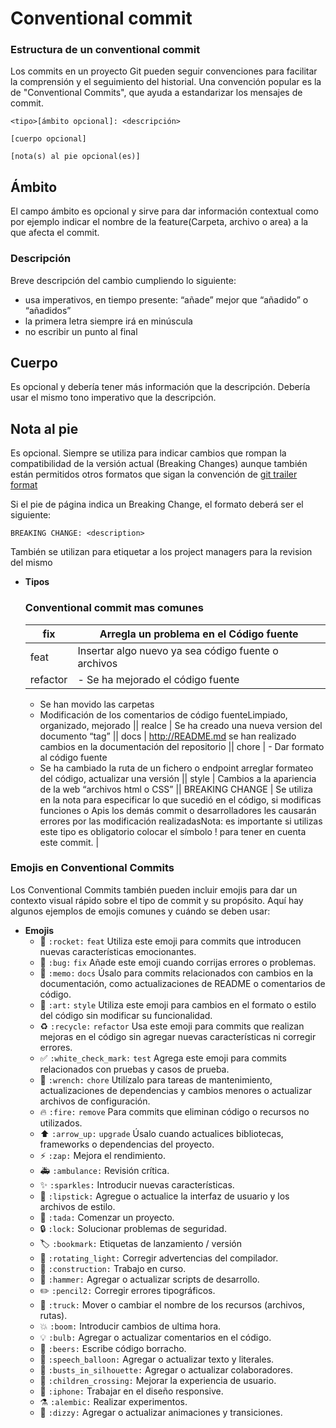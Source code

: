 # Conventional commit

### Estructura de un conventional commit

Los commits en un proyecto Git pueden seguir convenciones para facilitar la comprensión y el seguimiento del historial. Una convención popular es la de "Conventional Commits", que ayuda a estandarizar los mensajes de commit.

    <tipo>[ámbito opcional]: <descripción>
    
    [cuerpo opcional]
    
    [nota(s) al pie opcional(es)]

## Ámbito

El campo ámbito es opcional y sirve para dar información contextual como por ejemplo indicar el nombre de la feature(Carpeta, archivo o area) a la que afecta el commit.

### Descripción

Breve descripción del cambio cumpliendo lo siguiente:

* usa imperativos, en tiempo presente: “añade” mejor que “añadido” o “añadidos”
* la primera letra siempre irá en minúscula
* no escribir un punto al final

## Cuerpo

Es opcional y debería tener más información que la descripción. Debería usar el mismo tono imperativo que la descripción.

## Nota al pie

Es opcional. Siempre se utiliza para indicar cambios que rompan la compatibilidad de la versión actual (Breaking Changes) aunque también están permitidos otros formatos que sigan la convención de [git trailer format](https://git-scm.com/docs/git-interpret-trailers)

Si el pie de página indica un Breaking Change, el formato deberá ser el siguiente:

`BREAKING CHANGE: <description>`

También se utilizan para etiquetar a los project managers para la revision del mismo

* **Tipos**
  
  ### Conventional commit mas comunes
  
  | fix | Arregla un problema en el Código fuente |
  | --- | --- |
  | feat | Insertar algo nuevo ya sea código fuente o archivos |
  | refactor | - Se ha mejorado el código fuente |
  
  * Se han movido las carpetas
  * Modificación de los comentarios de código fuenteLimpiado, organizado, mejorado || realce | Se ha creado una nueva version del documento “tag” || docs | http://README.md se han realizado cambios en la documentación del repositorio || chore | - Dar formato al código fuente
  * Se ha cambiado la ruta de un fichero o endpoint arreglar formateo del código, actualizar una versión || style | Cambios a la apariencia de la web “archivos html o CSS” || BREAKING CHANGE | Se utiliza en la nota para especificar lo que sucedió en el código, si modificas funciones o Apis los demás commit o desarrolladores les causarán errores por las modificación realizadasNota: es importante si utilizas este tipo es obligatorio colocar el símbolo ! para tener en cuenta este commit. |

### Emojis en Conventional Commits

Los Conventional Commits también pueden incluir emojis para dar un contexto visual rápido sobre el tipo de commit y su propósito. Aquí hay algunos ejemplos de emojis comunes y cuándo se deben usar:

* **Emojis**
  * 🚀 `:rocket:` `feat` Utiliza este emoji para commits que introducen nuevas características emocionantes.
  * 🐛 `:bug:` `fix` Añade este emoji cuando corrijas errores o problemas.
  * 📝 `:memo:` `docs` Úsalo para commits relacionados con cambios en la documentación, como actualizaciones de README o comentarios de código.
  * 🎨 `:art:` `style` Utiliza este emoji para cambios en el formato o estilo del código sin modificar su funcionalidad.
  * ♻️ `:recycle:` `refactor` Usa este emoji para commits que realizan mejoras en el código sin agregar nuevas características ni corregir errores.
  * ✅ `:white_check_mark:` `test` Agrega este emoji para commits relacionados con pruebas y casos de prueba.
  * 🔧 `:wrench:` `chore` Utilízalo para tareas de mantenimiento, actualizaciones de dependencias y cambios menores o actualizar archivos de configuración.
  * 🔥 `:fire:` `remove` Para commits que eliminan código o recursos no utilizados.
  * ⬆️ `:arrow_up:` `upgrade` Úsalo cuando actualices bibliotecas, frameworks o dependencias del proyecto.
  * ⚡ `:zap:` Mejora el rendimiento.
  * 🚑 `:ambulance:` Revisión crítica.
  * ✨ `:sparkles:` Introducir nuevas características.
  * 💄 `:lipstick:` Agregue o actualice la interfaz de usuario y los archivos de estilo.
  * 🎉 `:tada:` Comenzar un proyecto.
  * 🔒 `:lock:` Solucionar problemas de seguridad.
  * 🏷️ `:bookmark:` Etiquetas de lanzamiento / versión
  * 🚨 `:rotating_light:` Corregir advertencias del compilador.
  * 🚧 `:construction:` Trabajo en curso.
  * 🔨 `:hammer:` Agregar o actualizar scripts de desarrollo.
  * ✏️ `:pencil2:` Corregir errores tipográficos.
  * 🚚 `:truck:` Mover o cambiar el nombre de los recursos (archivos, rutas).
  * 💥 `:boom:` Introducir cambios de ultima hora.
  * 💡 `:bulb:` Agregar o actualizar comentarios en el código.
  * 🍻 `:beers:` Escribe código borracho.
  * 💬 `:speech_balloon:` Agregar o actualizar texto y literales.
  * 👥 `:busts_in_silhouette:` Agregar o actualizar colaboradores.
  * 🚸 `:children_crossing:` Mejorar la experiencia de usuario.
  * 📱 `:iphone:` Trabajar en el diseño responsive.
  * ⚗️ `:alembic:` Realizar experimentos.
  * 💫 `:dizzy:` Agregar o actualizar animaciones y transiciones.